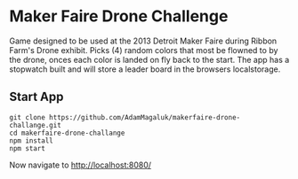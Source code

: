 # Maker Faire Drone Challenge

Game designed to be used at the 2013 Detroit Maker Faire during Ribbon Farm's Drone exhibit. Picks (4) random colors that most be flowned to by the drone, onces each color is landed on fly back to the start. The app has a stopwatch built and will store a leader board in the browsers localstorage.

## Start App

```
git clone https://github.com/AdamMagaluk/makerfaire-drone-challange.git
cd makerfaire-drone-challange
npm install
npm start
```

Now navigate to [http://localhost:8080/](http://localhost:8080/)


